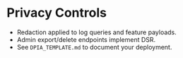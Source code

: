 # Privacy Controls

- Redaction applied to log queries and feature payloads.
- Admin export/delete endpoints implement DSR.
- See `DPIA_TEMPLATE.md` to document your deployment.
